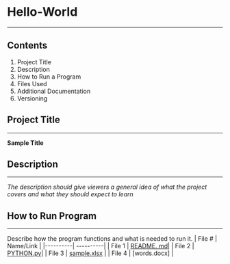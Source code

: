 # Hello-World
----------
## Contents
1. Project Title
2. Description
3. How to Run a Program
4. Files Used
5. Additional Documentation
6. Versioning
## Project Title
-----------
**Sample Title**
## Description
-----------
*The description should give viewers a general idea of what the project covers and what they should expect to learn*
## How to Run Program
-----------
Describe how the program functions and what is needed to run it.
| File # | Name/Link |
|----------| ----------|
| File 1 | [README. md](https://github.com/carolinemarshall2001/Hello-World/blob/main/README.md)|
| File 2 | [PYTHON.py](https://github.com/carolinemarshall2001/Hello-World/blob/main/README.md)|
| File 3 | [sample.xlsx](https://github.com/carolinemarshall2001/Hello-World/blob/main/README.md) |
| File 4 | [words.docx] |
